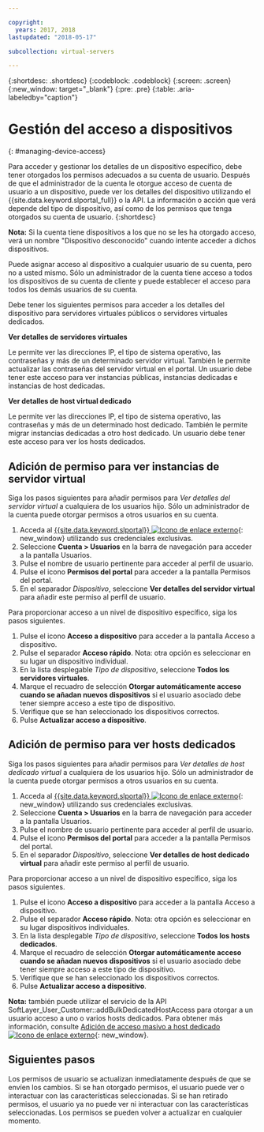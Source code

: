 ```yaml
---

copyright:
  years: 2017, 2018
lastupdated: "2018-05-17"

subcollection: virtual-servers

---
```


{:shortdesc: .shortdesc}
{:codeblock: .codeblock}
{:screen: .screen}
{:new_window: target="_blank"}
{:pre: .pre}
{:table: .aria-labeledby="caption"}


# Gestión del acceso a dispositivos
{: #managing-device-access}

Para acceder y gestionar los detalles de un dispositivo específico, debe tener otorgados los permisos adecuados a su cuenta de usuario.  Después de que el administrador de la cuenta le otorgue acceso de cuenta de usuario a un dispositivo, puede ver los detalles del dispositivo utilizando el {{site.data.keyword.slportal_full}} o la API.  La información o acción que verá depende del tipo de dispositivo, así como de los permisos que tenga otorgados su cuenta de usuario.
{:shortdesc}

**Nota:** Si la cuenta tiene dispositivos a los que no se les ha otorgado acceso, verá un nombre "Dispositivo desconocido" cuando intente acceder a dichos dispositivos.

Puede asignar acceso al dispositivo a cualquier usuario de su cuenta, pero no a usted mismo. Sólo un administrador de la cuenta tiene acceso a todos los dispositivos de su cuenta de cliente y puede establecer el acceso para todos los demás usuarios de su cuenta.

Debe tener los siguientes permisos para acceder a los detalles del dispositivo para servidores virtuales públicos o servidores virtuales dedicados.

**Ver detalles de servidores virtuales**

Le permite ver las direcciones IP, el tipo de sistema operativo, las contraseñas y más de un determinado servidor virtual.  También le permite actualizar las contraseñas del servidor virtual en el portal. Un usuario debe tener este acceso para ver instancias públicas, instancias dedicadas e instancias de host dedicadas.

**Ver detalles de host virtual dedicado**

Le permite ver las direcciones IP, el tipo de sistema operativo, las contraseñas y más de un determinado host dedicado.  También le permite migrar instancias dedicadas a otro host dedicado. Un usuario debe tener este acceso para ver los hosts dedicados.

## Adición de permiso para ver instancias de servidor virtual
Siga los pasos siguientes para añadir permisos para *Ver detalles del servidor virtual* a cualquiera de los usuarios hijo. Sólo un administrador de la cuenta puede otorgar permisos a otros usuarios en su cuenta.  

1. Acceda al [{{site.data.keyword.slportal}} ![Icono de enlace externo](../icons/launch-glyph.svg "Icono de enlace externo")](https://control.softlayer.com/){: new_window} utilizando sus credenciales exclusivas.
2. Seleccione **Cuenta > Usuarios** en la barra de navegación para acceder a la pantalla Usuarios.
3. Pulse el nombre de usuario pertinente para acceder al perfil de usuario.
4. Pulse el icono **Permisos del portal** para acceder a la pantalla Permisos del portal.
5. En el separador *Dispositivo*, seleccione **Ver detalles del servidor virtual** para añadir este permiso al perfil de usuario.

Para proporcionar acceso a un nivel de dispositivo específico, siga los pasos siguientes.

1. Pulse el icono **Acceso a dispositivo** para acceder a la pantalla Acceso a dispositivo.
2. Pulse el separador **Acceso rápido**.
   Nota: otra opción es seleccionar en su lugar un dispositivo individual.
3. En la lista desplegable *Tipo de dispositivo*, seleccione **Todos los servidores virtuales**.
4. Marque el recuadro de selección **Otorgar automáticamente acceso cuando se añadan nuevos dispositivos** si el usuario asociado debe tener siempre acceso a este tipo de dispositivo.
5. Verifique que se han seleccionado los dispositivos correctos.
6. Pulse **Actualizar acceso a dispositivo**.

## Adición de permiso para ver hosts dedicados
Siga los pasos siguientes para añadir permisos para *Ver detalles de host dedicado virtual* a cualquiera de los usuarios hijo. Sólo un administrador de la cuenta puede otorgar permisos a otros usuarios en su cuenta.

1. Acceda al [{{site.data.keyword.slportal}} ![Icono de enlace externo](../icons/launch-glyph.svg "Icono de enlace externo")](https://control.softlayer.com/){: new_window} utilizando sus credenciales exclusivas.
2. Seleccione **Cuenta > Usuarios** en la barra de navegación para acceder a la pantalla Usuarios.
3. Pulse el nombre de usuario pertinente para acceder al perfil de usuario.
4. Pulse el icono **Permisos del portal** para acceder a la pantalla Permisos del portal.
5. En el separador *Dispositivo*, seleccione **Ver detalles de host dedicado virtual** para añadir este permiso al perfil de usuario.

Para proporcionar acceso a un nivel de dispositivo específico, siga los pasos siguientes.

1. Pulse el icono **Acceso a dispositivo** para acceder a la pantalla Acceso a dispositivo.
2. Pulse el separador **Acceso rápido**.
   Nota: otra opción es seleccionar en su lugar dispositivos individuales.
3. En la lista desplegable *Tipo de dispositivo*, seleccione **Todos los hosts dedicados**.
4. Marque el recuadro de selección **Otorgar automáticamente acceso cuando se añadan nuevos dispositivos** si el usuario asociado debe tener siempre acceso a este tipo de dispositivo.
5. Verifique que se han seleccionado los dispositivos correctos.
6. Pulse **Actualizar acceso a dispositivo**.

**Nota:** también puede utilizar el servicio de la API SoftLayer_User_Customer::addBulkDedicatedHostAccess para otorgar a un usuario acceso a uno o varios hosts dedicados. Para obtener más información, consulte [Adición de acceso masivo a host dedicado ![Icono de enlace externo](../icons/launch-glyph.svg "Icono de enlace externo")](https://softlayer.github.io/reference/services/SoftLayer_User_Customer/addBulkDedicatedHostAccess/){: new_window}.  

## Siguientes pasos
Los permisos de usuario se actualizan inmediatamente después de que se envíen los cambios. Si se han otorgado permisos, el usuario puede ver o interactuar con las características seleccionadas. Si se han retirado permisos, el usuario ya no puede ver ni interactuar con las características seleccionadas. Los permisos se pueden volver a actualizar en cualquier momento.
